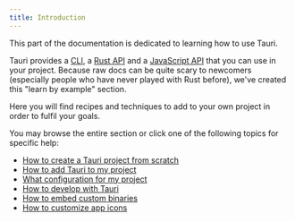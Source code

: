 ```yaml
---
title: Introduction
---
```


This part of the documentation is dedicated to learning how to use Tauri.

Tauri provides a [CLI](/docs/api/cli), a [Rust API](/docs/api/rust/tauri/config/fn.get) and a [JavaScript API](/docs/api/js) that you can use in your project. Because raw docs can be quite scary to newcomers (especially people who have never played with Rust before), we've created this "learn by example" section.

Here you will find recipes and techniques to add to your own project in order to fulfil your goals.

You may browse the entire section or click one of the following topics for specific help:

- [How to create a Tauri project from scratch](/docs/usage/recipes/frontends)
- [How to add Tauri to my project](/docs/usage/development/integration)
- [What configuration for my project](/docs/usage/patterns/about-patterns)
- [How to develop with Tauri](/docs/usage/development/development)
- [How to embed custom binaries](/docs/usage/recipes/bundler/sidecar)
- [How to customize app icons](/docs/usage/recipes/visual/icons)